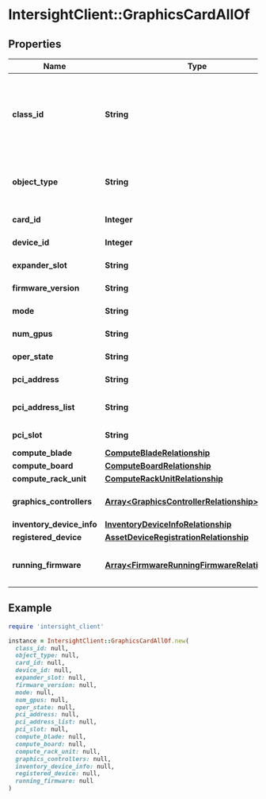 # IntersightClient::GraphicsCardAllOf

## Properties

| Name | Type | Description | Notes |
| ---- | ---- | ----------- | ----- |
| **class_id** | **String** | The fully-qualified name of the instantiated, concrete type. This property is used as a discriminator to identify the type of the payload when marshaling and unmarshaling data. | [default to &#39;graphics.Card&#39;] |
| **object_type** | **String** | The fully-qualified name of the instantiated, concrete type. The value should be the same as the &#39;ClassId&#39; property. | [default to &#39;graphics.Card&#39;] |
| **card_id** | **Integer** | The id of the graphics card. | [optional][readonly] |
| **device_id** | **Integer** | The device id of the graphics card. | [optional][readonly] |
| **expander_slot** | **String** | The expander slot information of the card. | [optional][readonly] |
| **firmware_version** | **String** | The firmware version of the graphics card. | [optional][readonly] |
| **mode** | **String** | The current mode of the graphics card. | [optional][readonly] |
| **num_gpus** | **String** | The number of controllers under each card. | [optional] |
| **oper_state** | **String** | The current operational state of the graphics card. | [optional][readonly] |
| **pci_address** | **String** | The PCI address of the graphics card. | [optional][readonly] |
| **pci_address_list** | **String** | This list contains the PCI address of all controllers for corresponding card. | [optional][readonly] |
| **pci_slot** | **String** | The PCI slot name of the graphics card. | [optional][readonly] |
| **compute_blade** | [**ComputeBladeRelationship**](ComputeBladeRelationship.md) |  | [optional] |
| **compute_board** | [**ComputeBoardRelationship**](ComputeBoardRelationship.md) |  | [optional] |
| **compute_rack_unit** | [**ComputeRackUnitRelationship**](ComputeRackUnitRelationship.md) |  | [optional] |
| **graphics_controllers** | [**Array&lt;GraphicsControllerRelationship&gt;**](GraphicsControllerRelationship.md) | An array of relationships to graphicsController resources. | [optional][readonly] |
| **inventory_device_info** | [**InventoryDeviceInfoRelationship**](InventoryDeviceInfoRelationship.md) |  | [optional] |
| **registered_device** | [**AssetDeviceRegistrationRelationship**](AssetDeviceRegistrationRelationship.md) |  | [optional] |
| **running_firmware** | [**Array&lt;FirmwareRunningFirmwareRelationship&gt;**](FirmwareRunningFirmwareRelationship.md) | An array of relationships to firmwareRunningFirmware resources. | [optional][readonly] |

## Example

```ruby
require 'intersight_client'

instance = IntersightClient::GraphicsCardAllOf.new(
  class_id: null,
  object_type: null,
  card_id: null,
  device_id: null,
  expander_slot: null,
  firmware_version: null,
  mode: null,
  num_gpus: null,
  oper_state: null,
  pci_address: null,
  pci_address_list: null,
  pci_slot: null,
  compute_blade: null,
  compute_board: null,
  compute_rack_unit: null,
  graphics_controllers: null,
  inventory_device_info: null,
  registered_device: null,
  running_firmware: null
)
```

